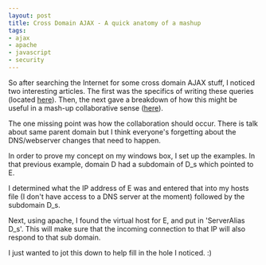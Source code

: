 ```yaml
---
layout: post
title: Cross Domain AJAX - A quick anatomy of a mashup
tags:
- ajax
- apache
- javascript
- security
---
```

So after searching the Internet for some cross domain AJAX stuff, I noticed two interesting articles.  The first was the specifics of writing these queries (located [here](http://fettig.net/weblog/2005/11/30/xmlhttprequest-subdomain-update/)).  Then, the next gave a breakdown of how this might be useful in a mash-up collaborative sense ([here](http://www.alexpooley.com/2007/08/07/how-to-cross-domain-javascript/)).

The one missing point was how the collaboration should occur.  There is talk about same parent domain but I think everyone's forgetting about the DNS/webserver changes that need to happen.

In order to prove my concept on my windows box, I set up the examples.  In that previous example, domain D had a subdomain of D_s which pointed to E.

I determined what the IP address of E was and entered that into my hosts file (I don't have access to a DNS server at the moment) followed by the subdomain D_s.

Next, using apache, I found the virtual host for E, and put in 'ServerAlias D_s'.  This will make sure that the incoming connection to that IP will also respond to that sub domain.

I just wanted to jot this down to help fill in the hole I noticed. :)
